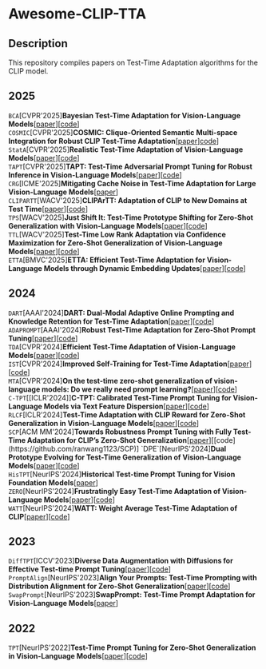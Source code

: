 # Awesome-CLIP-TTA
## Description
This repository compiles papers on Test-Time Adaptation algorithms for the CLIP model.
## 2025
`BCA`[CVPR'2025]**Bayesian Test-Time Adaptation for Vision-Language Models**[[paper](https://openaccess.thecvf.com/content/CVPR2025/papers/Zhou_Bayesian_Test-Time_Adaptation_for_Vision-Language_Models_CVPR_2025_paper.pdf)][[code](https://github.com/cuishuang99/BayesTTA)]    
`COSMIC`[CVPR'2025]**COSMIC: Clique-Oriented Semantic Multi-space Integration for Robust CLIP Test-Time Adaptation**[[paper](https://openaccess.thecvf.com/content/CVPR2025/papers/Huang_COSMIC_Clique-Oriented_Semantic_Multi-space_Integration_for_Robust_CLIP_Test-Time_Adaptation_CVPR_2025_paper.pdf)][code](https://github.com/hf618/COSMIC)]   
`StatA`[CVPR'2025]**Realistic Test-Time Adaptation of Vision-Language Models**[[paper](https://openaccess.thecvf.com/content/CVPR2025/papers/Zanella_Realistic_Test-Time_Adaptation_of_Vision-Language_Models_CVPR_2025_paper.pdf)][[code](https://github.com/MaxZanella/StatA)]    
`TAPT`[CVPR'2025]**TAPT: Test-Time Adversarial Prompt Tuning for Robust Inference in
Vision-Language Models**[[paper](https://openaccess.thecvf.com/content/CVPR2025/papers/Wang_TAPT_Test-Time_Adversarial_Prompt_Tuning_for_Robust_Inference_in_Vision-Language_CVPR_2025_paper.pdf)][[code](https://github.com/xinwong/TAPT)]   
`CRG`[ICME'2025]**Mitigating Cache Noise in Test-Time Adaptation for Large Vision-Language Models**[[paper](https://arxiv.org/pdf/2503.18334)]   
`CLIPARTT`[WACV'2025]**CLIPArTT: Adaptation of CLIP to New Domains at Test Time**[[paper](https://openaccess.thecvf.com/content/WACV2025/papers/Hakim_CLIPArTT_Adaptation_of_CLIP_to_New_Domains_at_Test_Time_WACV_2025_paper.pdf)][[code](https://github.com/dosowiechi/CLIPArTT)]   
`TPS`[WACV'2025]**Just Shift It: Test-Time Prototype Shifting for Zero-Shot Generalization with Vision-Language Models**[[paper](https://openaccess.thecvf.com/content/WACV2025/papers/Sui_Just_Shift_It_Test-Time_Prototype_Shifting_for_Zero-Shot_Generalization_with_WACV_2025_paper.pdf)][[code](https://github.com/elaine-sui/TPS)]   
`TTL`[WACV'2025]**Test-Time Low Rank Adaptation via Confidence Maximization for Zero-Shot Generalization of Vision-Language Models**[[paper](https://openaccess.thecvf.com/content/WACV2025/papers/Imam_Test-Time_Low_Rank_Adaptation_via_Confidence_Maximization_for_Zero-Shot_Generalization_WACV_2025_paper.pdf)][[code](https://github.com/Razaimam45/TTL-Test-Time-Low-Rank-Adaptation)]   
`ETTA`[BMVC'2025]**ETTA: Efficient Test-Time Adaptation for Vision-Language Models through Dynamic Embedding Updates**[[paper](https://arxiv.org/pdf/2508.05898)][[code](https://github.com/hamidreza-dastmalchi/ETTA)]
## 2024
`DART`[AAAI'2024]**DART: Dual-Modal Adaptive Online Prompting and Knowledge Retention for Test-Time Adaptation**[[paper](https://ojs.aaai.org/index.php/AAAI/article/view/29320)][[code](https://github.com/zhoujiahuan1991/AAAI2024-DART)]
`ADAPROMPT`[AAAI'2024]**Robust Test-Time Adaptation for Zero-Shot Prompt Tuning**[[paper](https://ojs.aaai.org/index.php/AAAI/article/view/29611)][[code](https://github.com/zhangdingchu/Adaprompt)]  
`TDA`[CVPR'2024]**Efficient Test-Time Adaptation of Vision-Language Models**[[paper](https://openaccess.thecvf.com/content/CVPR2024/papers/Karmanov_Efficient_Test-Time_Adaptation_of_Vision-Language_Models_CVPR_2024_paper.pdf)][[code](https://github.com/kdiAAA/TDA)]  
`IST`[CVPR'2024]**Improved Self-Training for Test-Time Adaptation**[[paper](https://openaccess.thecvf.com/content/CVPR2024/papers/Ma_Improved_Self-Training_for_Test-Time_Adaptation_CVPR_2024_paper.pdf)][[code](https://github.com/JingInAI/IST4TTA)]  
`MTA`[CVPR'2024]**On the test-time zero-shot generalization of vision-language models: Do we really need prompt learning?**[[paper](https://openaccess.thecvf.com/content/CVPR2024/papers/Zanella_On_the_Test-Time_Zero-Shot_Generalization_of_Vision-Language_Models_Do_We_CVPR_2024_paper.pdf)][[code](https://github.com/MaxZanella/MTA)]  
`C-TPT`[[ICLR'2024]]**C-TPT: Calibrated Test-Time Prompt Tuning for Vision-Language Models via Text Feature Dispersion**[[paper](https://openreview.net/pdf?id=jzzEHTBFOT)][[code](https://github.com/hee-suk-yoon/C-TPT)]  
`RLCF`[ICLR'2024]**Test-Time Adaptation with CLIP Reward for Zero-Shot Generalization in Vision-Language Models**[[paper](https://proceedings.iclr.cc/paper_files/paper/2024/file/0faa4bc5f522076947a030273629d4fe-Paper-Conference.pdf)][[code](https://github.com/mzhaoshuai/RLCF)]  
`SCP`[ACM MM'2024]**Towards Robustness Prompt Tuning with Fully Test-Time Adaptation for CLIP’s Zero-Shot Generalization**[[paper]([https://openreview.net/pdf?id=BVFAVis7ui](https://dl.acm.org/doi/pdf/10.1145/3664647.3681213))][[code](https://github.com/ranwang1123/SCP)]  
`DPE`[NeurIPS'2024]**Dual Prototype Evolving for Test-Time Generalization of Vision-Language Models**[[paper](https://proceedings.neurips.cc/paper_files/paper/2024/file/38b787fc530d0b31825827e2cc306656-Paper-Conference.pdf)][[code](https://github.com/zhangce01/dpe-clip)]   
`HisTPT`[NeurIPS'2024]**Historical Test-time Prompt Tuning for Vision Foundation Models**[[paper](https://proceedings.neurips.cc/paper_files/paper/2024/file/178ae4ba29022eb7bf509c2e27bc8ab8-Paper-Conference.pdf)]   
`ZERO`[NeurIPS'2024]**Frustratingly Easy Test-Time Adaptation of Vision-Language Models**[[paper](https://proceedings.neurips.cc/paper_files/paper/2024/file/e92cb6f981a2cacb2a710ecaa0d7b141-Paper-Conference.pdf)][[code](https://github.com/FarinaMatteo/zero)]  
`WATT`[NeurIPS'2024]**WATT: Weight Average Test-Time Adaptation of CLIP**[[paper](https://proceedings.neurips.cc/paper_files/paper/2024/file/55d16334943f8728073e17139e5baa3d-Paper-Conference.pdf)][[code](https://github.com/Mehrdad-Noori/WATT)]  
## 2023
`DiffTPT`[ICCV'2023]**Diverse Data Augmentation with Diffusions for Effective Test-time Prompt Tuning**[[paper](https://openaccess.thecvf.com/content/ICCV2023/papers/Feng_Diverse_Data_Augmentation_with_Diffusions_for_Effective_Test-time_Prompt_Tuning_ICCV_2023_paper.pdf)][[code](https://github.com/chunmeifeng/DiffTPT)]
`PromptAlign`[NeurIPS'2023]**Align Your Prompts: Test-Time Prompting with Distribution Alignment for Zero-Shot Generalization**[[paper](https://proceedings.neurips.cc/paper_files/paper/2023/file/fe8debfd5a36ada52e038c8b2078b2ce-Paper-Conference.pdf)][[code](https://github.com/jameelhassan/PromptAlign)]   
`SwapPrompt`[NeurIPS'2023]**SwapPrompt: Test-Time Prompt Adaptation for Vision-Language Models**[[paper](https://proceedings.neurips.cc/paper_files/paper/2023/file/cdd0640218a27e9e2c0e52e324e25db0-Paper-Conference.pdf)]
## 2022
`TPT`[NeurIPS'2022]**Test-Time Prompt Tuning for Zero-Shot Generalization in Vision-Language Models**[[paper](https://openreview.net/pdf?id=e8PVEkSa4Fq)][[code](https://github.com/azshue/TPT)]
